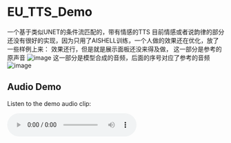 # EU_TTS_Demo
一个基于类似UNET的条件流匹配的，带有情感的TTS
目前情感或者说韵律的部分还没有很好的实现，因为只用了AISHELL训练，一个人做的效果还在优化，放了一些样例上来：
效果还行，但是就是展示面板还没来得及做，
这一部分是参考的原声音
![image](https://github.com/user-attachments/assets/14ab8695-89ca-4a9a-982e-050e8cea1378)
这一部分是模型合成的音频，后面的序号对应了参考的音频
![image](https://github.com/user-attachments/assets/6ae00686-d5ad-469b-a998-0c36e6f4d737)



## Audio Demo

Listen to the demo audio clip:

<audio controls>
  <source src="demo-audio.mp3" type="audio/mpeg">
  Your browser does not support the audio element.
</audio>



